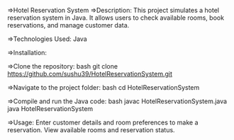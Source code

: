 =>Hotel Reservation System
=>Description: This project simulates a hotel reservation system in Java. It allows users to check available rooms, book reservations, and manage customer data.

=>Technologies Used: Java

=>Installation:

=>Clone the repository: bash git clone https://github.com/sushu39/HotelReservationSystem.git

=>Navigate to the project folder: bash cd HotelReservationSystem

=>Compile and run the Java code: bash javac HotelReservationSystem.java java HotelReservationSystem

=>Usage: Enter customer details and room preferences to make a reservation. View available rooms and reservation status.
